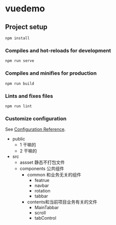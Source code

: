 # vuedemo

## Project setup
```
npm install
```

### Compiles and hot-reloads for development
```
npm run serve
```

### Compiles and minifies for production
```
npm run build
```

### Lints and fixes files
```
npm run lint
```

### Customize configuration
See [Configuration Reference](https://cli.vuejs.org/config/).





+   public 
    +   1       干嘛的
    +   2       干嘛的
+   src
    +   assset  静态不打包文件
    +   components  公共组件   
        +   common  和业务无关的组件
            +   featrue
            +   navbar
            +   rotation
            +   tabbar
        +   contents和当前项目业务有关的文件
            +   MainTabbar
            +   scroll
            +   tabControl

    


